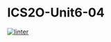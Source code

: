 # ICS2O-Unit6-04
[![linter](https://github.com/Alice-Qiao/ICS2O-Unit6-04/workflows/linter/badge.svg)](https://github.com/marketplace/actions/super-linter)
